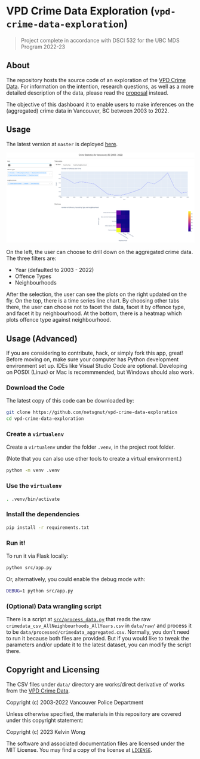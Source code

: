 # VPD Crime Data Exploration (`vpd-crime-data-exploration`)

> Project complete in accordance with DSCI 532 for the UBC MDS Program 2022-23

## About

The repository hosts the source code of an exploration of the [VPD Crime Data](https://geodash.vpd.ca/opendata/). For information on the intention, research questions, as well as a more detailed description of the data, please read the [proposal](_docs/proposal.md) instead.

The objective of this dashboard it to enable users to make inferences on the (aggregated) crime data in Vancouver, BC between 2003 to 2022.

## Usage

The latest version at `master` is deployed [here](https://vpd-crime-data-exploration.onrender.com).

![Screenshot of the Dashbaord](_docs/screenshot.png)

On the left, the user can choose to drill down on the aggregated crime data. The three filters are:
- Year (defaulted to 2003 - 2022)
- Offence Types
- Neighbourhoods

After the selection, the user can see the plots on the right updated on the fly. On the top, there is a time series line chart. By choosing other tabs there, the user can choose not to facet the data, facet it by offence type, and facet it by neighbourhood. At the bottom, there is a heatmap which plots offence type against neighbourhood.

## Usage (Advanced)

If you are considering to contribute, hack, or simply fork this app, great! Before moving on, make sure your computer has Python development environment set up. IDEs like Visual Studio Code are optional. Developing on POSIX (Linux) or Mac is recommmended, but Windows should also work.

### Download the Code

The latest copy of this code can be downloaded by:

```bash
git clone https://github.com/netsgnut/vpd-crime-data-exploration
cd vpd-crime-data-exploration
```

### Create a `virtualenv`

Create a `virtualenv` under the folder `.venv`, in the project root folder.

(Note that you can also use other tools to create a virtual environment.)

```bash
python -m venv .venv
```

### Use the `virtualenv`

```bash
. .venv/bin/activate
```

### Install the dependencies

```bash
pip install -r requirements.txt
```

### Run it!

To run it via Flask locally:

```bash
python src/app.py
```

Or, alternatively, you could enable the debug mode with:

```bash
DEBUG=1 python src/app.py
```

### (Optional) Data wrangling script

There is a script at [`src/process_data.py`](src/process_data.py) that reads the raw `crimedata_csv_AllNeighbourhoods_AllYears.csv` in `data/raw/` and process it to be `data/processed/crimedata_aggregated.csv`. Normally, you don't need to run it because both files are provided. But if you would like to tweak the parameters and/or update it to the latest dataset, you can modify the script there.

## Copyright and Licensing

The CSV files under `data/` directory are works/direct derivative of works from the [VPD Crime Data](https://geodash.vpd.ca/opendata/).

Copyright (c) 2003-2022 Vancouver Police Department

Unless otherwise specified, the materials in this repository are covered under this copyright statement:

Copyright (c) 2023 Kelvin Wong

The software and associated documentation files are licensed under the MIT License. You may find a copy of the license at [`LICENSE`](LICENSE).
